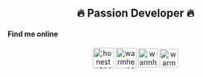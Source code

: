 <h2 align="center">🔥 Passion Developer 🔥</h2>

<h4>Find me online</h5>
<div align="center">
  <a href="https://discord.gg/honest#5968" target="blank"><img align="center" src="https://cdn0.iconfinder.com/data/icons/free-social-media-set/24/discord-512.png" alt="honest#5968" height="41" width="41" /></a>
  <a href="https://t.me/warmheart888" target="blank"><img align="center" src="https://cdn0.iconfinder.com/data/icons/tuts/256/telegram.png" alt="warmheart888" height="41" width="41" /></a>
  <a href="https://join.skype.com/invite/ORViDdbMeCnR" target="blank"><img align="center" src="https://cdn1.iconfinder.com/data/icons/social-icon-1-1/512/social_style_1_skype-512.png" alt="warmheart888" height="38" width="38"/></a>
  <a href="https://t.me/warmheart888" target="blank"><img align="center" src="https://cdn0.iconfinder.com/data/icons/social-circle-3/72/Whatsapp-512.png" alt="warmheart888" height="37" width="37" /></a>
<div>
</p>
<!-- Proudly created with GPRM ( https://gprm.itsvg.in ) -->
